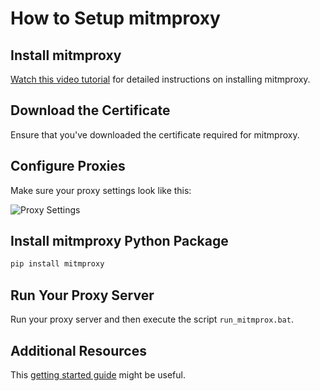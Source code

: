 # How to Setup mitmproxy

## Install mitmproxy
[Watch this video tutorial](https://youtu.be/AacH2L_D2B8) for detailed instructions on installing mitmproxy.

## Download the Certificate
Ensure that you've downloaded the certificate required for mitmproxy.

## Configure Proxies
Make sure your proxy settings look like this:

![Proxy Settings](https://i.imgur.com/LrPBr4U.png)

## Install mitmproxy Python Package
```sh
pip install mitmproxy
```

## Run Your Proxy Server
Run your proxy server and then execute the script `run_mitmprox.bat`.

## Additional Resources
This [getting started guide](https://docs.mitmproxy.org/stable/overview-getting-started/) might be useful.
